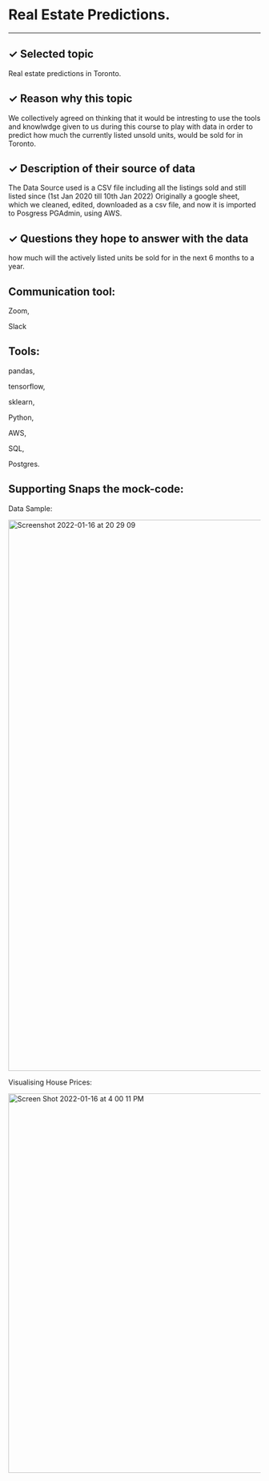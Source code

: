 # Real Estate Predictions.
-----

✓ Selected topic
---
Real estate predictions in Toronto.

✓ Reason why this topic
---
We collectively agreed on thinking that it would be intresting to use the tools and knowlwdge given to us during this course to play with data in order to predict how much the currently listed unsold units, would be sold for in Toronto. 

✓ Description of their source of data
---
The Data Source used is a CSV file including all the listings sold and still listed since (1st Jan 2020 till 10th Jan 2022)
Originally a google sheet, which we cleaned, edited, downloaded as a csv file, and now it is imported to Posgress PGAdmin, using AWS.

✓ Questions they hope to answer with the data
---
how much will the actively listed units be sold for in the next 6 months to a year.

Communication tool:
---
Zoom,

Slack

Tools:
---
pandas,

tensorflow, 

sklearn,

Python,

AWS,

SQL,

Postgres.


Supporting Snaps the mock-code:
---
Data Sample:

<img width="1101" alt="Screenshot 2022-01-16 at 20 29 09" src="https://user-images.githubusercontent.com/89428205/149687283-c1ce9a2e-9b22-46a3-83c5-16a98c7707dc.png">


Visualising House Prices:

<img width="758" alt="Screen Shot 2022-01-16 at 4 00 11 PM" src="https://user-images.githubusercontent.com/89428205/149681899-6b2e0ed6-f18f-4f65-a9d8-a6be4d4901e8.png">
